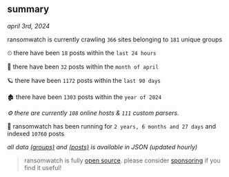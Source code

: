 
## summary
_april 3rd, 2024_

ransomwatch is currently crawling `366` sites belonging to `181` unique groups

⏲ there have been `18` posts within the `last 24 hours`

🦈 there have been `32` posts within the `month of april`

🪐 there have been `1172` posts within the `last 90 days`

🏚 there have been `1303` posts within the `year of 2024`

_⚙️ there are currently `108` online hosts & `111` custom parsers._

🦕 ransomwatch has been running for `2 years, 6 months and 27 days` and indexed `10760` posts

_all data  [(groups)](http://ransomwhat.telemetry.ltd/groups) and [(posts)](http://ransomwhat.telemetry.ltd/posts) is available in JSON (updated hourly)_

> ransomwatch is fully [open source](https://github.com/joshhighet/ransomwatch#ransomwatch--). please consider [sponsoring](https://github.com/sponsors/joshhighet) if you find it useful!
